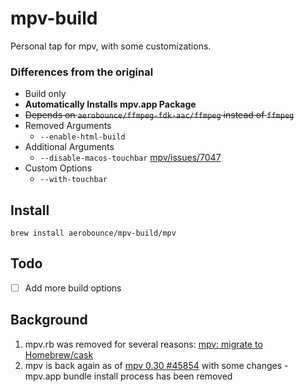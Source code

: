 # mpv-build
Personal tap for mpv, with some customizations.

### Differences from the original
- Build only
- **Automatically Installs mpv.app Package**
- ~~Depends on `aerobounce/ffmpeg-fdk-aac/ffmpeg` instead of `ffmpeg`~~
- Removed Arguments
    - `--enable-html-build`
- Additional Arguments
    - `--disable-macos-touchbar` [mpv/issues/7047](https://github.com/mpv-player/mpv/issues/7047)
- Custom Options
    - `--with-touchbar`

## Install
```
brew install aerobounce/mpv-build/mpv
```

## Todo
- [ ] Add more build options

## Background
1. mpv.rb was removed for several reasons: [mpv: migrate to Homebrew/cask](https://github.com/Homebrew/homebrew-core/commit/41444d526c40b93069b7f0c5414539deb0534179)
2. mpv is back again as of [mpv 0.30 #45854](https://github.com/Homebrew/homebrew-core/pull/45854) with some changes - mpv.app bundle install process has been removed
